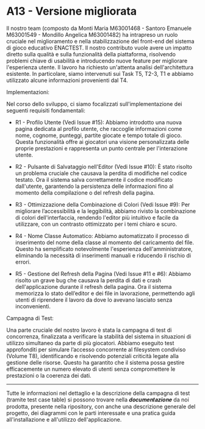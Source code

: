 # A13 - Versione migliorata

Il nostro team (composto da Monti Maria M63001468 - Santoro Emanuele M63001549 - Mondillo Angelica M63001482) ha intrapreso un ruolo cruciale nel miglioramento e nella stabilizzazione del front-end del sistema di gioco educativo ENACTEST. Il nostro contributo vuole avere un impatto diretto sulla qualità e sulla funzionalità della piattaforma, risolvendo problemi chiave di usabilità e introducendo nuove feature per migliorare l'esperienza utente. Il lavoro ha richiesto un'attenta analisi dell'architettura esistente. In particolare, siamo intervenuti sui Task T5, T2-3, T1 e abbiamo utilizzato alcune informazioni provenienti dal T4.

Implementazioni:

Nel corso dello sviluppo, ci siamo focalizzati sull'implementazione dei seguenti requisiti fondamentali:

- R1 - Profilo Utente (Vedi Issue #15): Abbiamo introdotto una nuova pagina dedicata al profilo utente, che raccoglie informazioni come nome, cognome, punteggi, partite giocate e tempo totale di gioco. Questa funzionalità offre ai giocatori una visione personalizzata delle proprie prestazioni e rappresenta un punto centrale per l'interazione utente.
  
- R2 - Pulsante di Salvataggio nell'Editor (Vedi Issue #10): È stato risolto un problema cruciale che causava la perdita di modifiche nel codice testato. Ora il sistema salva correttamente il codice modificato dall'utente, garantendo la persistenza delle informazioni fino al momento della compilazione o del refresh della pagina.

- R3 - Ottimizzazione della Combinazione di Colori (Vedi Issue #9): Per migliorare l’accessibilità e la leggibilità, abbiamo rivisto la combinazione di colori dell'interfaccia, rendendo l'editor più intuitivo e facile da utilizzare, con un contrasto ottimizzato per i temi chiaro e scuro.

- R4 - Nome Classe Automatico: Abbiamo automatizzato il processo di inserimento del nome della classe al momento del caricamento del file. Questo ha semplificato notevolmente l'esperienza dell'amministratore, eliminando la necessità di inserimenti manuali e riducendo il rischio di errori.

- R5 - Gestione del Refresh della Pagina (Vedi Issue #11 e #6): Abbiamo risolto un grave bug che causava la perdita di dati e crash dell'applicazione durante il refresh della pagina. Ora il sistema memorizza lo stato dell’editor e dei file in lavorazione, permettendo agli utenti di riprendere il lavoro da dove lo avevano lasciato senza inconvenienti.

Campagna di Test:

Una parte cruciale del nostro lavoro è stata la campagna di test di concorrenza, finalizzata a verificare la stabilità del sistema in situazioni di utilizzo simultaneo da parte di più giocatori. Abbiamo eseguito test approfonditi per simulare l’accesso concorrente al filesystem condiviso (Volume T8), identificando e risolvendo potenziali criticità legate alla gestione delle risorse. Questo ha garantito che il sistema possa gestire efficacemente un numero elevato di utenti senza compromettere le prestazioni o la coerenza dei dati.

---

Tutte le informazioni nel dettaglio e la descrizione della campagna di test (tramite test case table) si possono trovare nella 𝒅𝒐𝒄𝒖𝒎𝒆𝒏𝒕𝒂𝒛𝒊𝒐𝒏𝒆 da noi prodotta, presente nella ripository, con anche una descrizione generale del progetto, dei diagrammi con le parti interessate e una pratica guida all'installazione e all'utilizzo dell'applicazione.
